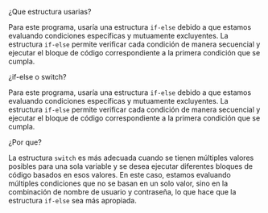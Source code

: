 ¿Que estructura usarias? 

Para este programa, usaría una estructura `if-else` debido a que estamos evaluando condiciones específicas y mutuamente excluyentes. La estructura `if-else` permite verificar cada condición de manera secuencial y ejecutar el bloque de código correspondiente a la primera condición que se cumpla.


¿if-else o switch?

Para este programa, usaría una estructura `if-else` debido a que estamos evaluando condiciones específicas y mutuamente excluyentes. La estructura `if-else` permite verificar cada condición de manera secuencial y ejecutar el bloque de código correspondiente a la primera condición que se cumpla.

¿Por que?

La estructura `switch` es más adecuada cuando se tienen múltiples valores posibles para una sola variable y se desea ejecutar diferentes bloques de código basados en esos valores. En este caso, estamos evaluando múltiples condiciones que no se basan en un solo valor, sino en la combinación de nombre de usuario y contraseña, lo que hace que la estructura `if-else` sea más apropiada.